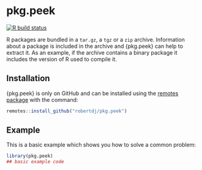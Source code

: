 pkg.peek
========

<!-- badges: start -->
[![R build status](https://github.com/robertdj/pkg.peek/workflows/R-CMD-check/badge.svg)](https://github.com/robertdj/pkg.peek/actions)
<!-- badges: end -->

R packages are bundled in a `tar.gz`, a `tgz` or a `zip` archive.
Information about a package is included in the archive and {pkg.peek} can help to extract it.
As an example, if the archive contains a binary package it includes the version of R used to compile it.

## Installation

{pkg.peek} is only on GitHub and can be installed using the [remotes package](https://remotes.r-lib.org) with the command:

``` r
remotes::install_github("robertdj/pkg.peek")
```

## Example

This is a basic example which shows you how to solve a common problem:

``` r
library(pkg.peek)
## basic example code
```

